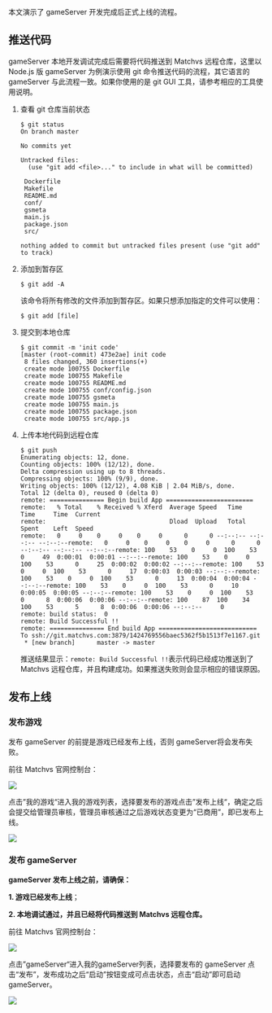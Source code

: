 本文演示了 gameServer 开发完成后正式上线的流程。  



## 推送代码

gameServer 本地开发调试完成后需要将代码推送到 Matchvs 远程仓库，这里以 Node.js 版 gameServer 为例演示使用 git 命令推送代码的流程，其它语言的 gameServer 与此流程一致。如果你使用的是 git GUI 工具，请参考相应的工具使用说明。

1. 查看 git 仓库当前状态

   ```shell
   $ git status
   On branch master
   
   No commits yet
   
   Untracked files:
     (use "git add <file>..." to include in what will be committed)
   
   	Dockerfile
   	Makefile
   	README.md
   	conf/
   	gsmeta
   	main.js
   	package.json
   	src/
   
   nothing added to commit but untracked files present (use "git add" to track)
   ```

2. 添加到暂存区

   ```shell
   $ git add -A
   ```

   该命令将所有修改的文件添加到暂存区。如果只想添加指定的文件可以使用：

   ```shell
   $ git add [file]
   ```

3. 提交到本地仓库

   ```shell
   $ git commit -m 'init code'
   [master (root-commit) 473e2ae] init code
    8 files changed, 360 insertions(+)
    create mode 100755 Dockerfile
    create mode 100755 Makefile
    create mode 100755 README.md
    create mode 100755 conf/config.json
    create mode 100755 gsmeta
    create mode 100755 main.js
    create mode 100755 package.json
    create mode 100755 src/app.js
   ```

4. 上传本地代码到远程仓库

   ```shell
   $ git push
   Enumerating objects: 12, done.
   Counting objects: 100% (12/12), done.
   Delta compression using up to 8 threads.
   Compressing objects: 100% (9/9), done.
   Writing objects: 100% (12/12), 4.08 KiB | 2.04 MiB/s, done.
   Total 12 (delta 0), reused 0 (delta 0)
   remote: =============== Begin build App ========================
   remote:   % Total    % Received % Xferd  Average Speed   Time    Time     Time  Current
   remote:                                  Dload  Upload   Total   Spent    Left  Speed
   remote:   0     0    0     0    0     0      0      0 --:--:-- --:--:-- --:--:--remote:   0     0    0     0    0     0      0      0 --:--:-- --:--:-- --:--:--remote: 100    53    0     0  100    53      0     49  0:00:01  0:00:01 --:--:--remote: 100    53    0     0  100    53      0     25  0:00:02  0:00:02 --:--:--remote: 100    53    0     0  100    53      0     17  0:00:03  0:00:03 --:--:--remote: 100    53    0     0  100    53      0     13  0:00:04  0:00:04 --:--:--remote: 100    53    0     0  100    53      0     10  0:00:05  0:00:05 --:--:--remote: 100    53    0     0  100    53      0      8  0:00:06  0:00:06 --:--:--remote: 100    87  100    34  100    53      5      8  0:00:06  0:00:06 --:--:--     0
   remote: build status:  0
   remote: Build Successful !!
   remote: =============== End build App ===========================
   To ssh://git.matchvs.com:3879/1424769556baec5362f5b1513f7e1167.git
    * [new branch]      master -> master
   ```

   推送结果显示：`remote: Build Successful !!`表示代码已经成功推送到了 Matchvs 远程仓库，并且构建成功。如果推送失败则会显示相应的错误原因。

## 发布上线

### 发布游戏

发布 gameServer 的前提是游戏已经发布上线，否则 gameServer将会发布失败。

前往 Matchvs 官网控制台：

![](http://imgs.matchvs.com/static/Doc-img/gamePub/GameServerImg/unpublicgame&gameserver.png)

点击”我的游戏“进入我的游戏列表，选择要发布的游戏点击”发布上线“，确定之后会提交给管理员审核，管理员审核通过之后游戏状态变更为“已商用”，即已发布上线。

![](http://imgs.matchvs.com/static/Doc-img/gamePub/GameServerImg/publicgame&gameserver.png)



### 发布 gameServer

**gameServer 发布上线之前，请确保：**

**1. 游戏已经发布上线**；

**2. 本地调试通过，并且已经将代码推送到 Matchvs 远程仓库。**



前往 Matchvs 官网控制台：

![](http://imgs.matchvs.com/static/Doc-img/gamePub/GameServerImg/unpublicgameserver.png)

点击”gameServer“进入我的gameServer列表，选择要发布的 gameServer 点击“发布”，发布成功之后“启动”按钮变成可点击状态，点击“启动”即可启动 gameServer。

![](http://imgs.matchvs.com/static/Doc-img/gamePub/GameServerImg/publishedgameserver.png)